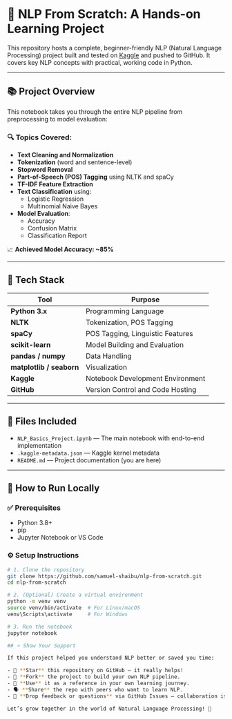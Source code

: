 # 🧠 NLP From Scratch: A Hands-on Learning Project

This repository hosts a complete, beginner-friendly NLP (Natural Language Processing) project built and tested on [Kaggle](https://www.kaggle.com/your-kaggle-username) and pushed to GitHub. It covers key NLP concepts with practical, working code in Python.

---

## 📚 Project Overview

This notebook takes you through the entire NLP pipeline from preprocessing to model evaluation:

### 🔍 Topics Covered:
- **Text Cleaning and Normalization**
- **Tokenization** (word and sentence-level)
- **Stopword Removal**
- **Part-of-Speech (POS) Tagging** using NLTK and spaCy
- **TF-IDF Feature Extraction**
- **Text Classification** using:
  - Logistic Regression
  - Multinomial Naive Bayes
- **Model Evaluation**:
  - Accuracy
  - Confusion Matrix
  - Classification Report

📈 **Achieved Model Accuracy: ~85%**

---

## 🚀 Tech Stack

| Tool | Purpose |
|------|---------|
| **Python 3.x** | Programming Language |
| **NLTK** | Tokenization, POS Tagging |
| **spaCy** | POS Tagging, Linguistic Features |
| **scikit-learn** | Model Building and Evaluation |
| **pandas / numpy** | Data Handling |
| **matplotlib / seaborn** | Visualization |
| **Kaggle** | Notebook Development Environment |
| **GitHub** | Version Control and Code Hosting |

---

## 📂 Files Included

- `NLP_Basics_Project.ipynb` — The main notebook with end-to-end implementation
- `.kaggle-metadata.json` — Kaggle kernel metadata
- `README.md` — Project documentation (you are here)

---

## 🧪 How to Run Locally

### ✅ Prerequisites
- Python 3.8+
- pip
- Jupyter Notebook or VS Code

### ⚙️ Setup Instructions

```bash
# 1. Clone the repository
git clone https://github.com/samuel-shaibu/nlp-from-scratch.git
cd nlp-from-scratch

# 2. (Optional) Create a virtual environment
python -m venv venv
source venv/bin/activate  # For Linux/macOS
venv\Scripts\activate     # For Windows

# 3. Run the notebook
jupyter notebook

## ⭐ Show Your Support

If this project helped you understand NLP better or saved you time:

- 🌟 **Star** this repository on GitHub — it really helps!
- 🍴 **Fork** the project to build your own NLP pipeline.
- 🧠 **Use** it as a reference in your own learning journey.
- 🗣️ **Share** the repo with peers who want to learn NLP.
- 💬 **Drop feedback or questions** via GitHub Issues — collaboration is welcome!

Let’s grow together in the world of Natural Language Processing! 🚀
